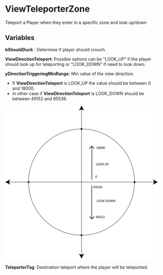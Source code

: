 # ViewTeleporterZone

Teleport a Player when they enter in a specific zone and look up/down 


## Variables ##

__bShouldDuck__ : Determine if player should crouch.  
  
__ViewDirectionTeleport__: Possible options can be "LOOK_UP" if the player should look up for teleporting or "LOOK_DOWN" if need to look down.  
  
__yDirectionTriggeringMinRange__: Min value of the view direction.
* If __ViewDirectionTeleport__ is LOOK_UP the value should be between 0 and 18000. 
* In other case if __ViewDirectionTeleport__ is LOOK_DOWN should be between 49152 and 65536.  

![view rotation](https://github.com/BrutalBunny/ViewTeleporterZone/blob/main/viewrotation.png?raw?true)

__TeleporterTag__: Destination teleport where the player will be teleported.  

